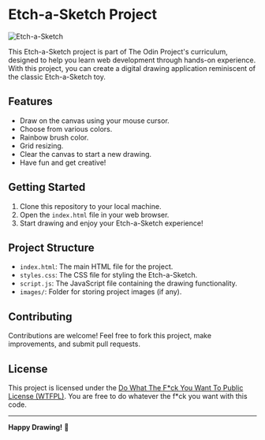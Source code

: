 # Etch-a-Sketch Project

![Etch-a-Sketch](link-to-your-project-image.png)

This Etch-a-Sketch project is part of The Odin Project's curriculum, designed to help you learn web development through hands-on experience. With this project, you can create a digital drawing application reminiscent of the classic Etch-a-Sketch toy.

## Features

- Draw on the canvas using your mouse cursor.
- Choose from various colors.
- Rainbow brush color.
- Grid resizing.
- Clear the canvas to start a new drawing.
- Have fun and get creative!

## Getting Started

1. Clone this repository to your local machine.
2. Open the `index.html` file in your web browser.
3. Start drawing and enjoy your Etch-a-Sketch experience!

## Project Structure

- `index.html`: The main HTML file for the project.
- `styles.css`: The CSS file for styling the Etch-a-Sketch.
- `script.js`: The JavaScript file containing the drawing functionality.
- `images/`: Folder for storing project images (if any).

## Contributing

Contributions are welcome! Feel free to fork this project, make improvements, and submit pull requests.

## License

This project is licensed under the [Do What The F*ck You Want To Public License (WTFPL)](LICENSE.md). You are free to do whatever the f*ck you want with this code.

---

**Happy Drawing!** 🎨
